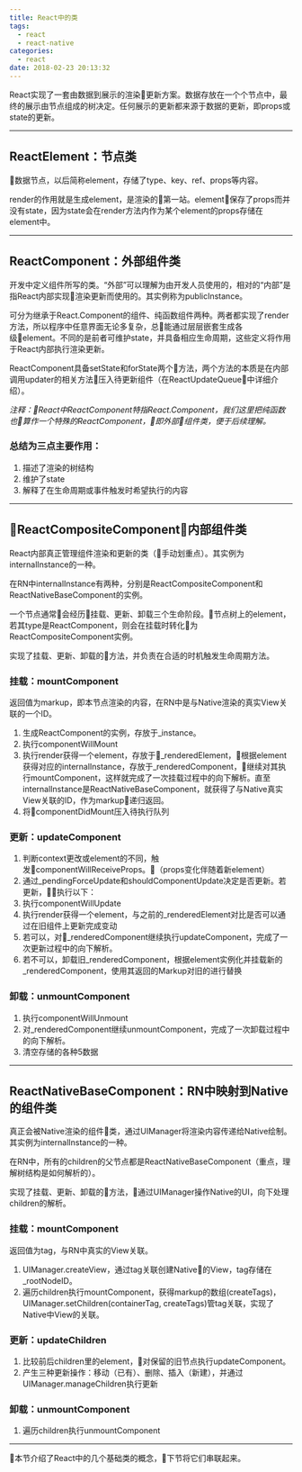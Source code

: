 ```yaml
---
title: React中的类
tags:
  - react
  - react-native
categories:
  - react
date: 2018-02-23 20:13:32
---
```


React实现了一套由数据到展示的渲染更新方案。数据存放在一个个节点中，最终的展示由节点组成的树决定。任何展示的更新都来源于数据的更新，即props或state的更新。
<!-- more -->
*******

## ReactElement：节点类      

数据节点，以后简称element，存储了type、key、ref、props等内容。

render的作用就是生成element，是渲染的第一站。element保存了props而并没有state，因为state会在render方法内作为某个element的props存储在element中。

******

## ReactComponent：外部组件类      

开发中定义组件所写的类。“外部”可以理解为由开发人员使用的，相对的“内部”是指React内部实现渲染更新而使用的。其实例称为publicInstance。   

可分为继承于React.Component的组件、纯函数组件两种。两者都实现了render方法，所以程序中任意界面无论多复杂，总能通过层层嵌套生成各级element。不同的是前者可维护state，并具备相应生命周期，这些定义将作用于React内部执行渲染更新。

ReactComponent具备setState和forState两个方法，两个方法的本质是在内部调用updater的相关方法压入待更新组件（在ReactUpdateQueue中详细介绍）。

*注释：React中ReactComponent特指React.Component，我们这里把纯函数也算作一个特殊的ReactComponent，即外部组件类，便于后续理解。*

### 总结为三点主要作用：    
    
1. 描述了渲染的树结构   
2. 维护了state    
3. 解释了在生命周期或事件触发时希望执行的内容    

*******

## ReactCompositeComponent：内部组件类        

React内部真正管理组件渲染和更新的类（手动划重点）。其实例为internalInstance的一种。

在RN中internalInstance有两种，分别是ReactCompositeComponent和ReactNativeBaseComponent的实例。

一个节点通常会经历挂载、更新、卸载三个生命阶段。节点树上的element，若其type是ReactComponent，则会在挂载时转化为ReactCompositeComponent实例。

实现了挂载、更新、卸载的方法，并负责在合适的时机触发生命周期方法。

### 挂载：mountComponent    
     
返回值为markup，即本节点渲染的内容，在RN中是与Native渲染的真实View关联的一个ID。    
1. 生成ReactComponent的实例，存放于_instance。    
2. 执行componentWillMount  
3. 执行render获得一个element，存放于_renderedElement，根据element获得对应的internalInstance，存放于_renderedComponent，继续对其执行mountComponent，这样就完成了一次挂载过程中的向下解析。直至internalInstance是ReactNativeBaseComponent，就获得了与Native真实View关联的ID，作为markup递归返回。    
4. 将componentDidMount压入待执行队列

### 更新：updateComponent
1. 判断context更改或element的不同，触发componentWillReceiveProps。（props变化伴随着新element）    
2. 通过_pendingForceUpdate和shouldComponentUpdate决定是否更新。若更新，执行以下：    
3. 执行componentWillUpdate 
4. 执行render获得一个element，与之前的_renderedElement对比是否可以通过在旧组件上更新完成变动
5. 若可以，对_renderedComponent继续执行updateComponent，完成了一次更新过程中的向下解析。  
6. 若不可以，卸载旧_renderedComponent，根据element实例化并挂载新的_renderedComponent，使用其返回的Markup对旧的进行替换

### 卸载：unmountComponent
1. 执行componentWillUnmount 
2. 对_renderedComponent继续unmountComponent，完成了一次卸载过程中的向下解析。 
3. 清空存储的各种5数据

********

## ReactNativeBaseComponent：RN中映射到Native的组件类     

真正会被Native渲染的组件类，通过UIManager将渲染内容传递给Native绘制。其实例为internalInstance的一种。

在RN中，所有的children的父节点都是ReactNativeBaseComponent（重点，理解树结构是如何解析的）。

实现了挂载、更新、卸载的方法，通过UIManager操作Native的UI，向下处理children的解析。

### 挂载：mountComponent    
    
返回值为tag，与RN中真实的View关联。    
1. UIManager.createView，通过tag关联创建Native的View，tag存储在_rootNodeID。 
2. 遍历children执行mountComponent，获得markup的数组(createTags)，UIManager.setChildren(containerTag, createTags)管tag关联，实现了Native中View的关联。

### 更新：updateChildren
1. 比较前后children里的element，对保留的旧节点执行updateComponent。
2. 产生三种更新操作：移动（已有）、删除、插入（新建），并通过UIManager.manageChildren执行更新

### 卸载：unmountComponent
1. 遍历children执行unmountComponent 

*******

本节介绍了React中的几个基础类的概念，下节将它们串联起来。




